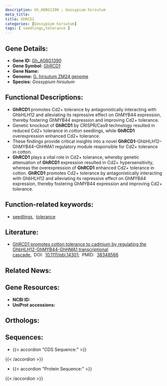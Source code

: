 ```yaml
---
description: Gh_A08G1390 ; Gossypium hirsutum
meta_title:
title: GhRCD1
categories: [Gossypium hirsutum]
tags: [ seedlings,tolerance ]
---
```


## Gene Details:
- **Gene ID:** [Gh_A08G1390]()
- **Gene Symbol:** <u>GhRCD1</u>
- **Gene Name:** 
- **Genome:** [G. hirsutum ZM24 genome]()
- **Species:** *Gossypium hirsutum*

## Functional Descriptions:
   - **GhRCD1** promotes Cd2+ tolerance by antagonistically interacting with GhbHLH12 and alleviating its repressive effect on GhMYB44 expression, thereby fostering GhMYB44 expression and improving Cd2+ tolerance.
   - Genetic knockout of **GhRCD1** by CRISPR/Cas9 technology resulted in reduced Cd2+ tolerance in cotton seedlings, while **GhRCD1** overexpression enhanced Cd2+ tolerance.
   - These findings provide critical insights into a novel **GhRCD1**–GhbHLH12–GhMYB44–GhHMA1 regulatory module responsible for Cd2+ tolerance in cotton.
   - **GhRCD1** plays a vital role in Cd2+ tolerance, whereby genetic attenuation of **GhRCD1** expression resulted in Cd2+ hypersensitivity, whereas the overexpression of **GhRCD1** enhanced Cd2+ tolerance in cotton. **GhRCD1** promotes Cd2+ tolerance by antagonistically interacting with GhbHLH12 and alleviating its repressive effect on GhMYB44 expression, thereby fostering GhMYB44 expression and improving Cd2+ tolerance.

## Function-related keywords:
   - [seedlings](/tags/seedlings/),&nbsp;&nbsp;[tolerance](/tags/tolerance/)

## Literature:
   - [GhRCD1 promotes cotton tolerance to cadmium by regulating the GhbHLH12-GhMYB44-GhHMA1 transcriptional cascade.](https://doi.org/10.1111/pbi.14301)&nbsp;&nbsp;DOI:&nbsp;&nbsp;[10.1111/pbi.14301](https://doi.org/10.1111/pbi.14301);&nbsp;&nbsp;PMID:&nbsp;&nbsp;[38348566](https://pubmed.ncbi.nlm.nih.gov/38348566/)

## Related News:

## Gene Resources:
- **NCBI ID:**  [](https://www.ncbi.nlm.nih.gov/gene/?term=)
- **UniProt accessions:**  [](https://www.uniprot.org/uniprotkb//entry)

## Orthologs:

## Sequences:
- {{< accordion "CDS Sequence:" >}}

{{< /accordion >}}
- {{< accordion "Protein Sequence:" >}}

{{< /accordion >}}
